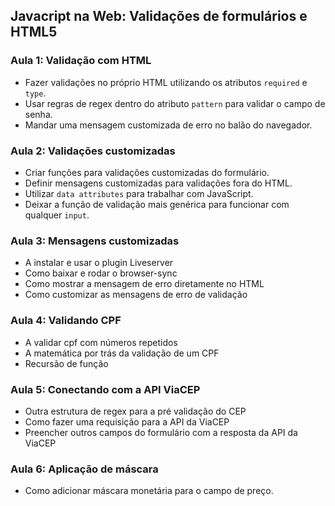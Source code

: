 ## Javacript na Web: Validações de formulários e HTML5

### Aula 1: Validação com HTML

- Fazer validações no próprio HTML utilizando os atributos `required` e `type`.
- Usar regras de regex dentro do atributo `pattern` para validar o campo de senha.
- Mandar uma mensagem customizada de erro no balão do navegador.

### Aula 2: Validações customizadas

- Criar funções para validações customizadas do formulário.
- Definir mensagens customizadas para validações fora do HTML.
- Utilizar `data attributes` para trabalhar com JavaScript.
- Deixar a função de validação mais genérica para funcionar com qualquer `input`.

### Aula 3: Mensagens customizadas

- A instalar e usar o plugin Liveserver
- Como baixar e rodar o browser-sync
- Como mostrar a mensagem de erro diretamente no HTML
- Como customizar as mensagens de erro de validação

### Aula 4: Validando CPF

- A validar cpf com números repetidos
- A matemática por trás da validação de um CPF
- Recursão de função

### Aula 5: Conectando com a API ViaCEP

- Outra estrutura de regex para a pré validação do CEP
- Como fazer uma requisição para a API da ViaCEP
- Preencher outros campos do formulário com a resposta da API da ViaCEP

### Aula 6: Aplicação de máscara

- Como adicionar máscara monetária para o campo de preço.
